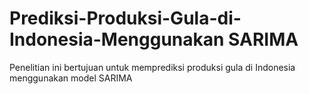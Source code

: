 # Prediksi-Produksi-Gula-di-Indonesia-Menggunakan SARIMA
Penelitian ini bertujuan untuk memprediksi produksi gula di Indonesia menggunakan model SARIMA
